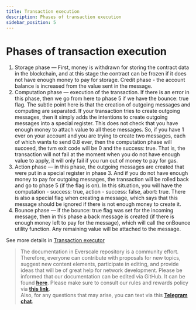 ```yaml
---
title: Transaction execution
description: Phases of transaction execution
sidebar_position: 5
---
```


# Phases of transaction execution

1. Storage phase — First, money is withdrawn for storing the contract data in the blockchain, and at this stage the contract can be frozen if it does not have enough money to pay for storage.
Credit phase - the account balance is increased from the value sent in the message.
2. Computation phase — execution of the transaction. If there is an error in this phase, then we go from here to phase 5 if we have the bounce: true flag. The subtle point here is that the creation of outgoing messages and computing are separated. If your transaction tries to create outgoing messages, then it simply adds the intentions to create outgoing messages into a special register. This does not check that you have enough money to attach value to all these messages. So, if you have 1 ever on your account and you are trying to create two messages, each of which wants to send 0.8 ever, then the computation phase will succeed, the tvm exit code will be 0 and the success: true. That is, the transaction will not fail at the moment when you do not have enough value to apply, it will only fail if you run out of money to pay for gas.
3. Action phase — in this phase, the outgoing messages are created that were put in a special register in phase 3. And if you do not have enough money to pay for outgoing messages, the transaction will be rolled back and go to phase 5 (if the flag is on). In this situation, you will have the computation - success: true, action - success: false, abort: true. There is also a special flag when creating a message, which says that this message should be ignored if there is not enough money to create it.
4. Bounce phase — if the bounce: true flag was set for the incoming message, then in this phase a back message is created (if there is enough money left to pay for the message), which will call the onBounce utility function. Any remaining value will be attached to the message.

See more details in [Transaction executor](../../../arch/60-executor.md#transaction-executor-message-processing-general-scheme)

> The documentation in Everscale repository is a community effort. Therefore, everyone can contribute with proposals for new topics, suggest new content elements, participate in editing, and provide ideas that will be of great help for network development. Please be informed that our documentation can be edited via GitHub. It can be found [**here**](https://docs.everscale.network/). 
Please make sure to consult our rules and rewards policy via [**this link**](https://docs.everscale.network/contribute/hot-streams/documentations).  
Also, for any questions that may arise, you can text via this [**Telegram chat**](https://t.me/+C2IpQXWZtCwxYzEy).
